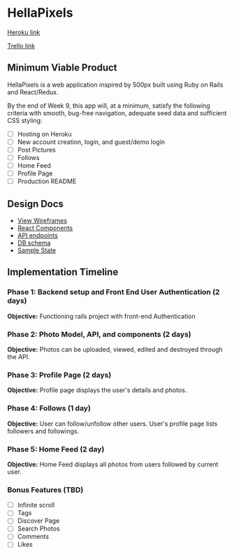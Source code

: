 # HellaPixels

[Heroku link][heroku]

[Trello link][trello]

[heroku]: http://www.herokuapp.com
[trello]: https://trello.com/b/35ntBTRh/hellapixels

## Minimum Viable Product

HellaPixels is a web application inspired by 500px built using Ruby on Rails
and React/Redux.  

By the end of Week 9, this app will, at a minimum, satisfy the
following criteria with smooth, bug-free navigation, adequate seed data and
sufficient CSS styling:

- [ ] Hosting on Heroku
- [ ] New account creation, login, and guest/demo login
- [ ] Post Pictures
- [ ] Follows
- [ ] Home Feed
- [ ] Profile Page
- [ ] Production README

## Design Docs
* [View Wireframes][wireframes]
* [React Components][components]
* [API endpoints][api-endpoints]
* [DB schema][schema]
* [Sample State][sample-state]

[wireframes]: docs/wireframes
[components]: docs/component-hierarchy.md
[sample-state]: docs/sample-state.md
[api-endpoints]: docs/api-endpoints.md
[schema]: docs/schema.md

## Implementation Timeline

### Phase 1: Backend setup and Front End User Authentication (2 days)

**Objective:** Functioning rails project with front-end Authentication

### Phase 2: Photo Model, API, and components (2 days)

**Objective:** Photos can be uploaded, viewed, edited and destroyed through
the API.

### Phase 3: Profile Page (2 days)

**Objective:** Profile page displays the user's details and photos.

### Phase 4: Follows (1 day)

**Objective:** User can follow/unfollow other users. User's profile page lists followers and followings.

### Phase 5: Home Feed (2 day)

**Objective:** Home Feed displays all photos from users followed by current user.


### Bonus Features (TBD)
- [ ] Infinite scroll
- [ ] Tags
- [ ] Discover Page
- [ ] Search Photos
- [ ] Comments
- [ ] Likes
